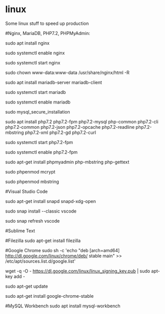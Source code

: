 # linux
Some linux stuff to speed up production

#Nginx, MariaDB, PHP7.2, PHPMyAdmin:

sudo apt install nginx

sudo systemctl enable nginx

sudo systemctl start nginx

sudo chown www-data:www-data /usr/share/nginx/html -R

sudo apt install mariadb-server mariadb-client

sudo systemctl start mariadb

sudo systemctl enable mariadb

sudo mysql_secure_installation

sudo apt install php7.2 php7.2-fpm php7.2-mysql php-common php7.2-cli php7.2-common php7.2-json php7.2-opcache php7.2-readline 
php7.2-mbstring php7.2-xml php7.2-gd php7.2-curl

sudo systemctl start php7.2-fpm

sudo systemctl enable php7.2-fpm

sudo apt-get install phpmyadmin php-mbstring php-gettext

sudo phpenmod mcrypt

sudo phpenmod mbstring

#Visual Studio Code

sudo apt-get install snapd snapd-xdg-open

sudo snap install --classic vscode

sudo snap refresh vscode


#Sublime Text

#Filezilla
sudo apt-get install filezilla

#Google Chrome
sudo sh -c 'echo "deb [arch=amd64] http://dl.google.com/linux/chrome/deb/ stable main" >> /etc/apt/sources.list.d/google.list'

wget -q -O - https://dl.google.com/linux/linux_signing_key.pub | sudo apt-key add -

sudo apt-get update

sudo apt-get install google-chrome-stable

#MySQL Workbench
sudo apt install mysql-workbench

